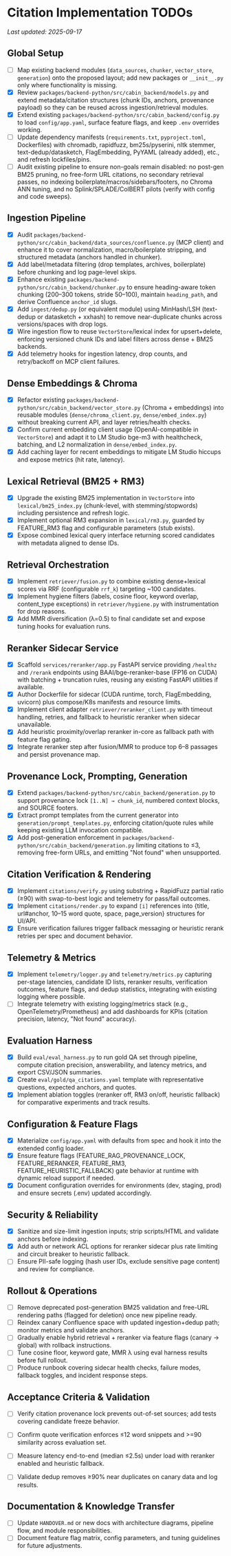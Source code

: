 # Citation Implementation TODOs

_Last updated: 2025-09-17_

## Global Setup
- [ ] Map existing backend modules (`data_sources`, `chunker`, `vector_store`, `generation`) onto the proposed layout; add new packages or `__init__.py` only where functionality is missing.
- [x] Review `packages/backend-python/src/cabin_backend/models.py` and extend metadata/citation structures (chunk IDs, anchors, provenance payload) so they can be reused across ingestion/retrieval modules.
- [x] Extend existing `packages/backend-python/src/cabin_backend/config.py` to load `config/app.yaml`, surface feature flags, and keep `.env` overrides working.
- [ ] Update dependency manifests (`requirements.txt`, `pyproject.toml`, Dockerfiles) with chromadb, rapidfuzz, bm25s/pyserini, nltk stemmer, text-dedup/datasketch, FlagEmbedding, PyYAML (already added), etc., and refresh lockfiles/pins.
- [ ] Audit existing pipeline to ensure non-goals remain disabled: no post-gen BM25 pruning, no free-form URL citations, no secondary retrieval passes, no indexing boilerplate/macros/sidebars/footers, no Chroma ANN tuning, and no Splink/SPLADE/ColBERT pilots (verify with config and code sweeps).

## Ingestion Pipeline
- [x] Audit `packages/backend-python/src/cabin_backend/data_sources/confluence.py` (MCP client) and enhance it to cover normalization, macro/boilerplate stripping, and structured metadata (anchors handled in chunker).
- [x] Add label/metadata filtering (drop templates, archives, boilerplate) before chunking and log page-level skips.
- [x] Enhance existing `packages/backend-python/src/cabin_backend/chunker.py` to ensure heading-aware token chunking (200–300 tokens, stride 50–100), maintain `heading_path`, and derive Confluence `anchor_id` slugs.
- [x] Add `ingest/dedup.py` (or equivalent module) using MinHash/LSH (text-dedup or datasketch + xxhash) to remove near-duplicate chunks across versions/spaces with drop logs.
- [x] Wire ingestion flow to reuse `VectorStore`/lexical index for upsert+delete, enforcing versioned chunk IDs and label filters across dense + BM25 backends.
- [x] Add telemetry hooks for ingestion latency, drop counts, and retry/backoff on MCP client failures.

## Dense Embeddings & Chroma
- [x] Refactor existing `packages/backend-python/src/cabin_backend/vector_store.py` (Chroma + embeddings) into reusable modules (`dense/chroma_client.py`, `dense/embed_index.py`) without breaking current API, and layer retries/health checks.
- [x] Confirm current embedding client usage (OpenAI-compatible in `VectorStore`) and adapt it to LM Studio bge-m3 with healthcheck, batching, and L2 normalization in `dense/embed_index.py`.
- [x] Add caching layer for recent embeddings to mitigate LM Studio hiccups and expose metrics (hit rate, latency).

## Lexical Retrieval (BM25 + RM3)
- [x] Upgrade the existing BM25 implementation in `VectorStore` into `lexical/bm25_index.py` (chunk-level, with stemming/stopwords) including persistence and refresh logic.
- [x] Implement optional RM3 expansion in `lexical/rm3.py`, guarded by FEATURE_RM3 flag and configurable parameters (stub exists).
- [x] Expose combined lexical query interface returning scored candidates with metadata aligned to dense IDs.

## Retrieval Orchestration
- [x] Implement `retriever/fusion.py` to combine existing dense+lexical scores via RRF (configurable `rrf_k`) targeting ~100 candidates.
- [x] Implement hygiene filters (labels, cosine floor, keyword overlap, content_type exceptions) in `retriever/hygiene.py` with instrumentation for drop reasons.
- [x] Add MMR diversification (λ=0.5) to final candidate set and expose tuning hooks for evaluation runs.

## Reranker Sidecar Service
- [x] Scaffold `services/reranker/app.py` FastAPI service providing `/healthz` and `/rerank` endpoints using BAAI/bge-reranker-base (FP16 on CUDA) with batching + truncation rules, reusing any existing FastAPI utilities if available.
- [x] Author Dockerfile for sidecar (CUDA runtime, torch, FlagEmbedding, uvicorn) plus compose/K8s manifests and resource limits.
- [x] Implement client adapter `retriever/reranker_client.py` with timeout handling, retries, and fallback to heuristic reranker when sidecar unavailable.
- [x] Add heuristic proximity/overlap reranker in-core as fallback path with feature flag gating.
- [x] Integrate reranker step after fusion/MMR to produce top 6–8 passages and persist provenance map.

## Provenance Lock, Prompting, Generation
- [x] Extend `packages/backend-python/src/cabin_backend/generation.py` to support provenance lock `[1..N] → chunk_id`, numbered context blocks, and SOURCE footers.
- [x] Extract prompt templates from the current generator into `generation/prompt_templates.py`, enforcing citation/quote rules while keeping existing LLM invocation compatible.
- [x] Add post-generation enforcement in `packages/backend-python/src/cabin_backend/generation.py` limiting citations to ≤3, removing free-form URLs, and emitting "Not found" when unsupported.

## Citation Verification & Rendering
- [x] Implement `citations/verify.py` using substring + RapidFuzz partial ratio (≥90) with swap-to-best logic and telemetry for pass/fail outcomes.
- [x] Implement `citations/render.py` to expand `[i]` references into {title, url#anchor, 10–15 word quote, space, page_version} structures for UI/API.
- [x] Ensure verification failures trigger fallback messaging or heuristic rerank retries per spec and document behavior.

## Telemetry & Metrics
- [x] Implement `telemetry/logger.py` and `telemetry/metrics.py` capturing per-stage latencies, candidate ID lists, reranker results, verification outcomes, feature flags, and dedup statistics, integrating with existing logging where possible.
- [ ] Integrate telemetry with existing logging/metrics stack (e.g., OpenTelemetry/Prometheus) and add dashboards for KPIs (citation precision, latency, "Not found" accuracy).

## Evaluation Harness
- [x] Build `eval/eval_harness.py` to run gold QA set through pipeline, compute citation precision, answerability, and latency metrics, and export CSV/JSON summaries.
- [x] Create `eval/gold/qa_citations.yaml` template with representative questions, expected anchors, and quotes.
- [x] Implement ablation toggles (reranker off, RM3 on/off, heuristic fallback) for comparative experiments and track results.

## Configuration & Feature Flags
- [x] Materialize `config/app.yaml` with defaults from spec and hook it into the extended config loader.
- [x] Ensure feature flags (FEATURE_RAG_PROVENANCE_LOCK, FEATURE_RERANKER, FEATURE_RM3, FEATURE_HEURISTIC_FALLBACK) gate behavior at runtime with dynamic reload support if needed.
- [x] Document configuration overrides for environments (dev, staging, prod) and ensure secrets (.env) updated accordingly.

## Security & Reliability
- [x] Sanitize and size-limit ingestion inputs; strip scripts/HTML and validate anchors before indexing.
- [x] Add auth or network ACL options for reranker sidecar plus rate limiting and circuit breaker to heuristic fallback.
- [ ] Ensure PII-safe logging (hash user IDs, exclude sensitive page content) and review for compliance.

## Rollout & Operations
- [ ] Remove deprecated post-generation BM25 validation and free-URL rendering paths (flagged for deletion) once new pipeline ready.
- [ ] Reindex canary Confluence space with updated ingestion+dedup path; monitor metrics and validate anchors.
- [ ] Gradually enable hybrid retrieval + reranker via feature flags (canary → global) with rollback instructions.
- [ ] Tune cosine floor, keyword gate, MMR λ using eval harness results before full rollout.
- [ ] Produce runbook covering sidecar health checks, failure modes, fallback toggles, and incident response steps.

## Acceptance Criteria & Validation
- [ ] Verify citation provenance lock prevents out-of-set sources; add tests covering candidate freeze behavior.
- [ ] Confirm quote verification enforces ≤12 word snippets and >=90 similarity across evaluation set.
- [ ] Measure latency end-to-end (median ≤2.5s) under load with reranker enabled and heuristic fallback.
- [ ] Validate dedup removes ≥90% near duplicates on canary data and log results.



## Documentation & Knowledge Transfer
- [ ] Update `HANDOVER.md` or new docs with architecture diagrams, pipeline flow, and module responsibilities.
- [ ] Document feature flag matrix, config parameters, and tuning guidelines for future adjustments.
